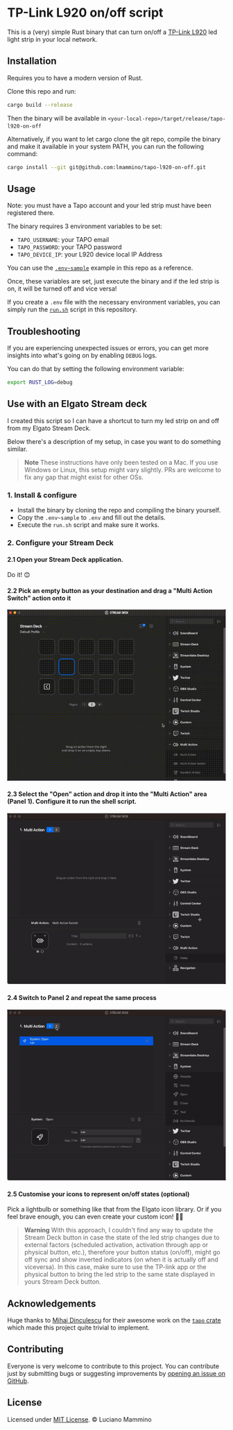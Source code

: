 # TP-Link L920 on/off script

This is a (very) simple Rust binary that can turn on/off a [TP-Link L920](https://www.tp-link.com/uk/home-networking/smart-bulb/tapo-l920-5/) led light strip in your local network.


## Installation

Requires you to have a modern version of Rust.

Clone this repo and run:

```bash
cargo build --release
```

Then the binary will be available in `<your-local-repo>/target/release/tapo-l920-on-off`

Alternatively, if you want to let cargo clone the git repo, compile the binary and make it available in your system PATH, you can run the following command:

```bash
cargo install --git git@github.com:lmammino/tapo-l920-on-off.git
```


## Usage

Note: you must have a Tapo account and your led strip must have been registered there.

The binary requires 3 environment variables to be set:

- `TAPO_USERNAME`: your TAPO email
- `TAPO_PASSWORD`: your TAPO password
- `TAPO_DEVICE_IP`: your L920 device local IP Address

You can use the [`.env~sample`](/.env~sample) example in this repo as a reference.

Once, these variables are set, just execute the binary and if the led strip is on, it will be turned off and vice versa!

If you create a `.env` file with the necessary environment variables, you can simply run the [`run.sh`](/run.sh) script in this repository.


## Troubleshooting

If you are experiencing unexpected issues or errors, you can get more insights into what's going on by enabling `DEBUG` logs.

You can do that by setting the following environment variable:

```bash
export RUST_LOG=debug
```


## Use with an Elgato Stream deck

I created this script so I can have a shortcut to turn my led strip on and off from my Elgato Stream Deck.

Below there's a description of my setup, in case you want to do something similar.

> **Note**
> These instructions have only been tested on a Mac. If you use Windows or Linux, this setup might vary slightly. PRs are welcome to fix any gap that might exist for other OSs.

### 1. Install & configure

- Install the binary by cloning the repo and compiling the binary yourself.
- Copy the `.env~sample` to `.env` and fill out the details.
- Execute the `run.sh` script and make sure it works.

### 2. Configure your Stream Deck

#### 2.1 Open your Stream Deck application.

Do it! 😊

#### 2.2 Pick an empty button as your destination and drag a "Multi Action Switch" action onto it

![Drag and drop a "Multi Action Switch" action](./docs/multi-action-switch-drop.gif)

#### 2.3 Select the "Open" action and drop it into the "Multi Action" area (Panel 1). Configure it to run the shell script.

![Configure panel 1 with a run action](./docs/configure-panel1-open-action.gif)

#### 2.4 Switch to Panel 2 and repeat the same process

![Configure panel 2 with a run action](./docs/configure-panel2.gif)


#### 2.5 Customise your icons to represent on/off states (optional)

Pick a lightbulb or something like that from the Elgato icon library. Or if you feel brave enough, you can even create your custom icon! 👩‍🎨



> **Warning**
> With this approach, I couldn't find any way to update the Stream Deck button in case the state of the led strip changes due to external factors (scheduled activation, activation through app or physical button, etc.), therefore your button status (on/off), might go off sync and show inverted indicators (on when it is actually off and viceversa). In this case, make sure to use the TP-link app or the physical button to bring the led strip to the same state displayed in yours Stream Deck button.


## Acknowledgements

Huge thanks to [Mihai Dinculescu](https://crates.io/users/mihai-dinculescu) for their awesome work on the [`tapo` crate](https://crates.io/crates/tapo) which made this project quite trivial to implement.


## Contributing

Everyone is very welcome to contribute to this project.
You can contribute just by submitting bugs or suggesting improvements by
[opening an issue on GitHub](https://github.com/lmammino/tapo-l920-on-off/issues).


## License

Licensed under [MIT License](LICENSE). © Luciano Mammino